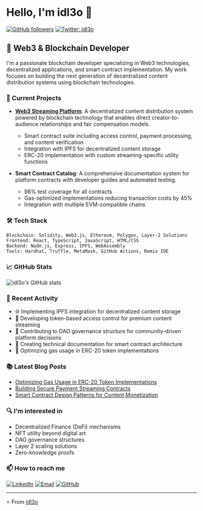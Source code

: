 # Hello, I'm idl3o 👋 

[![GitHub followers](https://img.shields.io/github/followers/idl3o?style=social)](https://github.com/idl3o)
[![Twitter: idl3o](https://img.shields.io/twitter/follow/idl3o?style=social)](https://twitter.com/modsias)

## 💼 Web3 & Blockchain Developer

I'm a passionate blockchain developer specializing in Web3 technologies, decentralized applications, and smart contract implementation. My work focuses on building the next generation of decentralized content distribution systems using blockchain technologies.

### 🚀 Current Projects

- **[Web3 Streaming Platform](https://idl3o.github.io/gh-pages)**: A decentralized content distribution system powered by blockchain technology that enables direct creator-to-audience relationships and fair compensation models.
  - Smart contract suite including access control, payment processing, and content verification
  - Integration with IPFS for decentralized content storage
  - ERC-20 implementation with custom streaming-specific utility functions

- **Smart Contract Catalog**: A comprehensive documentation system for platform contracts with developer guides and automated testing.
  - 98% test coverage for all contracts
  - Gas-optimized implementations reducing transaction costs by 45%
  - Integration with multiple EVM-compatible chains

### 🛠️ Tech Stack

```
Blockchain: Solidity, Web3.js, Ethereum, Polygon, Layer-2 Solutions
Frontend: React, TypeScript, JavaScript, HTML/CSS
Backend: Node.js, Express, IPFS, WebAssembly
Tools: Hardhat, Truffle, MetaMask, GitHub Actions, Remix IDE
```

### 📈 GitHub Stats

![idl3o's GitHub stats](https://github-readme-stats.vercel.app/api?username=idl3o&show_icons=true&theme=radical)

### 🔭 Recent Activity

- 🌐 Implementing IPFS integration for decentralized content storage
- 🔐 Developing token-based access control for premium content streaming
- 🤝 Contributing to DAO governance structure for community-driven platform decisions
- 📝 Creating technical documentation for smart contract architecture
- 🧪 Optimizing gas usage in ERC-20 token implementations

### 📚 Latest Blog Posts

<!-- BLOG-POST-LIST:START -->
- [Optimizing Gas Usage in ERC-20 Token Implementations](https://idl3o.github.io/gh-pages/blog/optimizing-gas-erc20)
- [Building Secure Payment Streaming Contracts](https://idl3o.github.io/gh-pages/blog/payment-streaming-contracts)
- [Smart Contract Design Patterns for Content Monetization](https://idl3o.github.io/gh-pages/blog/smart-contract-patterns)
<!-- BLOG-POST-LIST:END -->

### 🔍 I'm interested in

- Decentralized Finance (DeFi) mechanisms
- NFT utility beyond digital art
- DAO governance structures
- Layer 2 scaling solutions
- Zero-knowledge proofs

### 📫 How to reach me

[![LinkedIn](https://img.shields.io/badge/LinkedIn-Connect-blue)](https://linkedin.com/in/idl3o)
[![Email](https://img.shields.io/badge/Email-Contact-red)](mailto:sam.lavi@email.com)
[![GitHub](https://img.shields.io/badge/GitHub-Follow-green)](https://github.com/idl3o)

---

⭐️ From [idl3o](https://github.com/idl3o)
